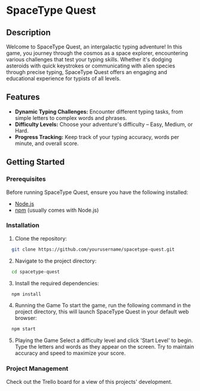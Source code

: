 # SpaceType Quest

## Description

Welcome to SpaceType Quest, an intergalactic typing adventure! In this game, you journey through the cosmos as a space explorer, encountering various challenges that test your typing skills. Whether it's dodging asteroids with quick keystrokes or communicating with alien species through precise typing, SpaceType Quest offers an engaging and educational experience for typists of all levels.

## Features

- **Dynamic Typing Challenges:** Encounter different typing tasks, from simple letters to complex words and phrases.
- **Difficulty Levels:** Choose your adventure's difficulty – Easy, Medium, or Hard.
- **Progress Tracking:** Keep track of your typing accuracy, words per minute, and overall score.

## Getting Started

### Prerequisites

Before running SpaceType Quest, ensure you have the following installed:

- [Node.js](https://nodejs.org/)
- [npm](https://www.npmjs.com/) (usually comes with Node.js)

### Installation

1. Clone the repository:

```sh
  git clone https://github.com/yourusername/spacetype-quest.git
```

2. Navigate to the project directory:

```sh
  cd spacetype-quest
```

3. Install the required dependencies:

```sh
  npm install
```

4. Running the Game
   To start the game, run the following command in the project directory, this will launch SpaceType Quest in your default web browser:

```sh
  npm start
```

5. Playing the Game
   Select a difficulty level and click 'Start Level' to begin.
   Type the letters and words as they appear on the screen.
   Try to maintain accuracy and speed to maximize your score.

### Project Management

Check out the Trello board for a view of this projects' development.
